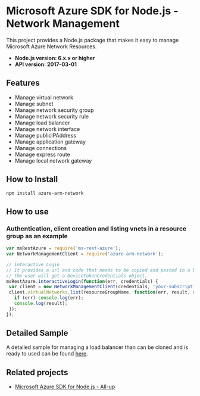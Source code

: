 # Microsoft Azure SDK for Node.js - Network Management

This project provides a Node.js package that makes it easy to manage Microsoft Azure Network Resources.
- **Node.js version: 6.x.x or higher**
- **API version: 2017-03-01**

## Features

- Manage virtual network
- Manage subnet
- Manage network security group
- Manage network security rule
- Manage load balancer
- Manage network interface
- Manage publicIPAddress
- Manage application gateway
- Manage connections
- Manage express route
- Manage local network gateway


## How to Install

```bash
npm install azure-arm-network
```

## How to use

### Authentication, client creation and listing vnets in a resource group as an example

 ```javascript
 var msRestAzure = require('ms-rest-azure');
 var NetworkManagementClient = require('azure-arm-network');

 // Interactive Login
 // It provides a url and code that needs to be copied and pasted in a browser and authenticated over there. If successful, 
 // the user will get a DeviceTokenCredentials object.
 msRestAzure.interactiveLogin(function(err, credentials) {
  var client = new NetworkManagementClient(credentials, 'your-subscription-id');
  client.virtualNetworks.list(resourceGroupName, function(err, result, request, response) {
    if (err) console.log(err);
    console.log(result);
  });
 });
 ```

 ## Detailed Sample
A detailed sample for managing a load balancer than can be cloned and is ready to used can be found [here](https://github.com/Azure-Samples/network-node-manage-loadbalancer).

 ## Related projects

- [Microsoft Azure SDK for Node.js - All-up](https://github.com/WindowsAzure/azure-sdk-for-node)